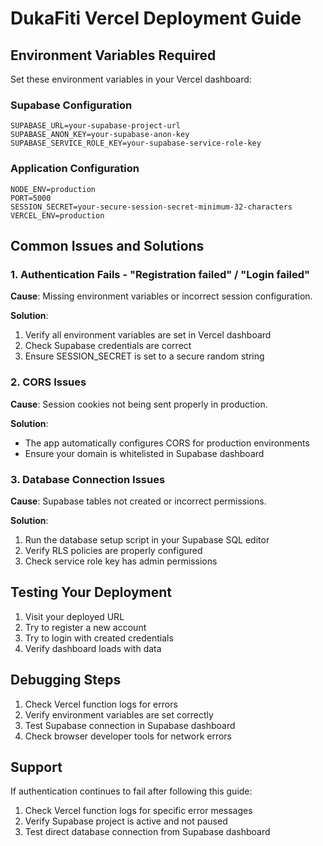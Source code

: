 # DukaFiti Vercel Deployment Guide

## Environment Variables Required

Set these environment variables in your Vercel dashboard:

### Supabase Configuration
```
SUPABASE_URL=your-supabase-project-url
SUPABASE_ANON_KEY=your-supabase-anon-key
SUPABASE_SERVICE_ROLE_KEY=your-supabase-service-role-key
```

### Application Configuration
```
NODE_ENV=production
PORT=5000
SESSION_SECRET=your-secure-session-secret-minimum-32-characters
VERCEL_ENV=production
```

## Common Issues and Solutions

### 1. Authentication Fails - "Registration failed" / "Login failed"

**Cause**: Missing environment variables or incorrect session configuration.

**Solution**:
1. Verify all environment variables are set in Vercel dashboard
2. Check Supabase credentials are correct
3. Ensure SESSION_SECRET is set to a secure random string

### 2. CORS Issues

**Cause**: Session cookies not being sent properly in production.

**Solution**: 
- The app automatically configures CORS for production environments
- Ensure your domain is whitelisted in Supabase dashboard

### 3. Database Connection Issues

**Cause**: Supabase tables not created or incorrect permissions.

**Solution**:
1. Run the database setup script in your Supabase SQL editor
2. Verify RLS policies are properly configured
3. Check service role key has admin permissions

## Testing Your Deployment

1. Visit your deployed URL
2. Try to register a new account
3. Try to login with created credentials
4. Verify dashboard loads with data

## Debugging Steps

1. Check Vercel function logs for errors
2. Verify environment variables are set correctly
3. Test Supabase connection in Supabase dashboard
4. Check browser developer tools for network errors

## Support

If authentication continues to fail after following this guide:
1. Check Vercel function logs for specific error messages
2. Verify Supabase project is active and not paused
3. Test direct database connection from Supabase dashboard